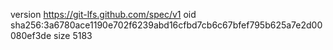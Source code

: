 version https://git-lfs.github.com/spec/v1
oid sha256:3a6780ace1190e702f6239abd16cfbd7cb6c67bfef795b625a7e2d00080ef3de
size 5183
